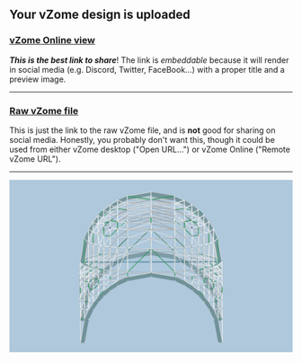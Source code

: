 ## Your vZome design is uploaded

### [vZome Online view][embed]

***This is the best link to share***!  The link is *embeddable* because it will render in social media (e.g. Discord, Twitter, FaceBook...) with a proper title and a preview image.

---

### [Raw vZome file][raw]

This is just the link to the raw vZome file, and is **not** good for
sharing on social media.
Honestly, you probably don't want this, though it could be used from either
vZome desktop ("Open URL...") or vZome Online ("Remote vZome URL").

---

![Image](<60-gon-sqrt-grids.png>)


[embed]: <https://vzome.com/app/embed.py?url=https://raw.githubusercontent.com/John-Kostick/vzome-sharing/main/2021/07/16/00-02-19-60-gon-sqrt-grids/60-gon-sqrt-grids.vZome>
[raw]: <https://raw.githubusercontent.com/John-Kostick/vzome-sharing/main/2021/07/16/00-02-19-60-gon-sqrt-grids/60-gon-sqrt-grids.vZome>
